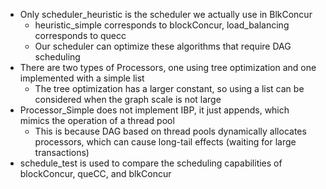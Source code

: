 - Only scheduler_heuristic is the scheduler we actually use in BlkConcur
    - heuristic_simple corresponds to blockConcur, load_balancing corresponds to quecc
    - Our scheduler can optimize these algorithms that require DAG scheduling
- There are two types of Processors, one using tree optimization and one implemented with a simple list
    - The tree optimization has a larger constant, so using a list can be considered when the graph scale is not large
- Processor_Simple does not implement IBP, it just appends, which mimics the operation of a thread pool
    - This is because DAG based on thread pools dynamically allocates processors, which can cause long-tail effects (waiting for large transactions)
- schedule_test is used to compare the scheduling capabilities of blockConcur, queCC, and blkConcur